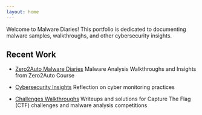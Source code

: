 ```yaml
---
layout: home
---
```


Welcome to Malware Diaries! This portfolio is dedicated to documenting malware samples, walkthroughs, and other cybersecurity insights.

## Recent Work

- [Zero2Auto Malware Diaries](zero2auto.md)
Malware Analysis Walkthroughs and Insights from Zero2Auto Course


- [Cybersecurity Insights](insights.md)
Reflection on cyber monitoring practices


- [Challenges Walkthroughs](walkthroughs.md)
Writeups and solutions for Capture The Flag (CTF) challenges and malware analysis competitions

